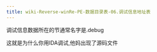 ```yaml
---
title: wiki-Reverse-winRe-PE-数据目录表-06.调试信息地址表
---
```

调试信息数据所在的节通常名字是.debug

这就是为什么你用IDA调试,他妈出现了源码文件